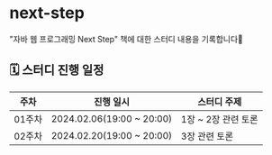 # next-step
"자바 웹 프로그래밍 Next Step" 책에 대한 스터디 내용을 기록합니다🙂



## 🗓️ 스터디 진행 일정

| 주차   | 진행 일시                     | 스터디 주제        |
|------|---------------------------|---------------|
| 01주차 | 2024.02.06(19:00 ~ 20:00) | 1장 ~ 2장 관련 토론 |
| 02주차 | 2024.02.20(19:00 ~ 20:00) | 3장 관련 토론      |

